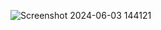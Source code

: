 ![Screenshot 2024-06-03 144121](https://github.com/VinayD1382/JS_WEATHER_APP/assets/114236808/43c7e3fd-b021-42b0-bef8-954bdbd24fbc)
